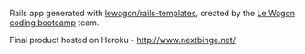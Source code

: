 Rails app generated with [lewagon/rails-templates](https://github.com/lewagon/rails-templates), created by the [Le Wagon coding bootcamp](https://www.lewagon.com) team.

Final product hosted on Heroku - http://www.nextbinge.net/
